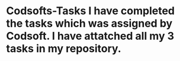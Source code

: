 # Codsofts-Tasks I have completed the tasks which was assigned by Codsoft. I have attatched all my 3 tasks in my repository.
